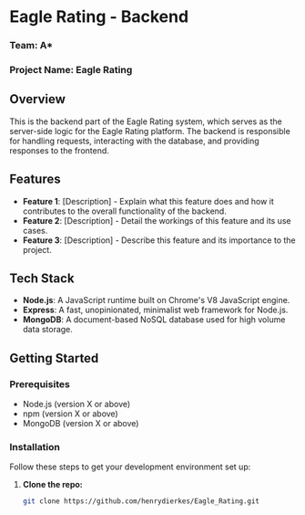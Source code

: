 # Eagle Rating - Backend

### Team: A*
### Project Name: Eagle Rating

## Overview

This is the backend part of the Eagle Rating system, which serves as the server-side logic for the Eagle Rating platform. The backend is responsible for handling requests, interacting with the database, and providing responses to the frontend.

## Features

- **Feature 1**: [Description] - Explain what this feature does and how it contributes to the overall functionality of the backend.
- **Feature 2**: [Description] - Detail the workings of this feature and its use cases.
- **Feature 3**: [Description] - Describe this feature and its importance to the project.

## Tech Stack

- **Node.js**: A JavaScript runtime built on Chrome's V8 JavaScript engine.
- **Express**: A fast, unopinionated, minimalist web framework for Node.js.
- **MongoDB**: A document-based NoSQL database used for high volume data storage.

## Getting Started

### Prerequisites

- Node.js (version X or above)
- npm (version X or above)
- MongoDB (version X or above)

### Installation

Follow these steps to get your development environment set up:

1. **Clone the repo:**
   ```bash
   git clone https://github.com/henrydierkes/Eagle_Rating.git
